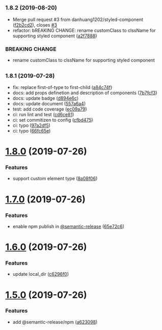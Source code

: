 ## <small>1.8.2 (2019-08-20)</small>

* Merge pull request #3 from danhuang1202/styled-component ([f2b2cd2](https://github.com/danhuang1202/react-aspect-ratio-fence/commit/f2b2cd2)), closes [#3](https://github.com/danhuang1202/react-aspect-ratio-fence/issues/3)
* refactor: bREAKING CHANGE: rename customClass to clssName for supporting styled component ([a2f7888](https://github.com/danhuang1202/react-aspect-ratio-fence/commit/a2f7888))


### BREAKING CHANGE

* rename customClass to clssName for supporting styled component

## <small>1.8.1 (2019-07-28)</small>

* fix: replace first-of-type to first-child ([a84c74f](https://github.com/danhuang1202/react-aspect-ratio-fence/commit/a84c74f))
* docs: add props definetion and description of components ([7b7fcf3](https://github.com/danhuang1202/react-aspect-ratio-fence/commit/7b7fcf3))
* docs: update badge ([d894e6c](https://github.com/danhuang1202/react-aspect-ratio-fence/commit/d894e6c))
* docs: update document ([557a6a4](https://github.com/danhuang1202/react-aspect-ratio-fence/commit/557a6a4))
* test: add code coverage ([ec09a79](https://github.com/danhuang1202/react-aspect-ratio-fence/commit/ec09a79))
* ci: run lint and test ([cd6ce81](https://github.com/danhuang1202/react-aspect-ratio-fence/commit/cd6ce81))
* ci: set commitizen to config ([cfbd475](https://github.com/danhuang1202/react-aspect-ratio-fence/commit/cfbd475))
* ci: typo ([97a2df5](https://github.com/danhuang1202/react-aspect-ratio-fence/commit/97a2df5))
* ci: typo ([66fc65e](https://github.com/danhuang1202/react-aspect-ratio-fence/commit/66fc65e))

# [1.8.0](https://github.com/danhuang1202/react-aspect-ratio-fence/compare/v1.7.0...v1.8.0) (2019-07-26)


### Features

* support custom element type ([8a08f06](https://github.com/danhuang1202/react-aspect-ratio-fence/commit/8a08f06))

# [1.7.0](https://github.com/danhuang1202/react-aspect-ratio-fence/compare/v1.6.0...v1.7.0) (2019-07-26)


### Features

* enable npm publish in [@semantic-release](https://github.com/semantic-release) ([65e72c6](https://github.com/danhuang1202/react-aspect-ratio-fence/commit/65e72c6))

# [1.6.0](https://github.com/danhuang1202/react-aspect-ratio-fence/compare/v1.5.0...v1.6.0) (2019-07-26)


### Features

* update local_dir ([c6296f0](https://github.com/danhuang1202/react-aspect-ratio-fence/commit/c6296f0))

# [1.5.0](https://github.com/danhuang1202/react-aspect-ratio-fence/compare/v1.4.0...v1.5.0) (2019-07-26)


### Features

* add @semantic-release/npm ([a623098](https://github.com/danhuang1202/react-aspect-ratio-fence/commit/a623098))
